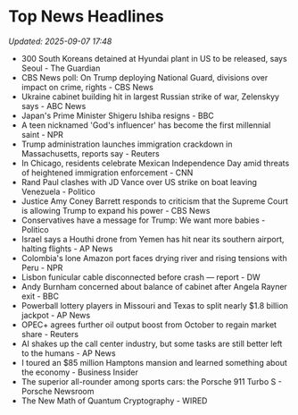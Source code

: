 # Top News Headlines

_Updated: 2025-09-07 17:48_

- 300 South Koreans detained at Hyundai plant in US to be released, says Seoul - The Guardian
- CBS News poll: On Trump deploying National Guard, divisions over impact on crime, rights - CBS News
- Ukraine cabinet building hit in largest Russian strike of war, Zelenskyy says - ABC News
- Japan's Prime Minister Shigeru Ishiba resigns - BBC
- A teen nicknamed 'God's influencer' has become the first millennial saint - NPR
- Trump administration launches immigration crackdown in Massachusetts, reports say - Reuters
- In Chicago, residents celebrate Mexican Independence Day amid threats of heightened immigration enforcement - CNN
- Rand Paul clashes with JD Vance over US strike on boat leaving Venezuela - Politico
- Justice Amy Coney Barrett responds to criticism that the Supreme Court is allowing Trump to expand his power - CBS News
- Conservatives have a message for Trump: We want more babies - Politico
- Israel says a Houthi drone from Yemen has hit near its southern airport, halting flights - AP News
- Colombia's lone Amazon port faces drying river and rising tensions with Peru - NPR
- Lisbon funicular cable disconnected before crash — report - DW
- Andy Burnham concerned about balance of cabinet after Angela Rayner exit - BBC
- Powerball lottery players in Missouri and Texas to split nearly $1.8 billion jackpot - AP News
- OPEC+ agrees further oil output boost from October to regain market share - Reuters
- AI shakes up the call center industry, but some tasks are still better left to the humans - AP News
- I toured an $85 million Hamptons mansion and learned something about the economy - Business Insider
- The superior all-rounder among sports cars: the Porsche 911 Turbo S - Porsche Newsroom
- The New Math of Quantum Cryptography - WIRED